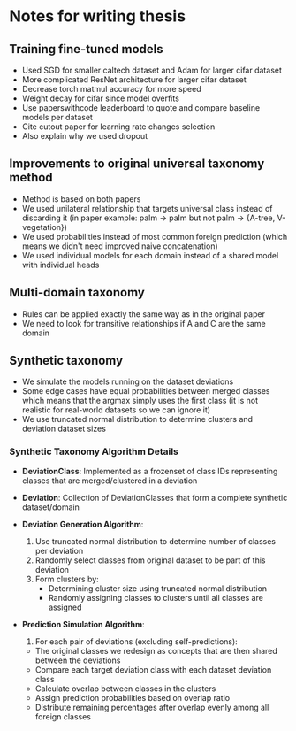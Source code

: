 # Notes for writing thesis

## Training fine-tuned models

- Used SGD for smaller caltech dataset and Adam for larger cifar dataset
- More complicated ResNet architecture for larger cifar dataset
- Decrease torch matmul accuracy for more speed
- Weight decay for cifar since model overfits
- Use paperswithcode leaderboard to quote and compare baseline models per dataset
- Cite cutout paper for learning rate changes selection
- Also explain why we used dropout

## Improvements to original universal taxonomy method

- Method is based on both papers
- We used unilateral relationship that targets universal class instead of discarding it (in paper example: palm -> palm but not palm -> {A-tree, V-vegetation})
- We used probabilities instead of most common foreign prediction (which means we didn't need improved naive concatenation)
- We used individual models for each domain instead of a shared model with individual heads

## Multi-domain taxonomy

- Rules can be applied exactly the same way as in the original paper
- We need to look for transitive relationships if A and C are the same domain

## Synthetic taxonomy

- We simulate the models running on the dataset deviations
- Some edge cases have equal probabilities between merged classes which means that the argmax simply uses the first class (it is not realistic for real-world datasets so we can ignore it)
- We use truncated normal distribution to determine clusters and deviation dataset sizes

### Synthetic Taxonomy Algorithm Details

- **DeviationClass**: Implemented as a frozenset of class IDs representing classes that are merged/clustered in a deviation
- **Deviation**: Collection of DeviationClasses that form a complete synthetic dataset/domain
- **Deviation Generation Algorithm**:
  1. Use truncated normal distribution to determine number of classes per deviation
  2. Randomly select classes from original dataset to be part of this deviation
  3. Form clusters by:
     - Determining cluster size using truncated normal distribution
     - Randomly assigning classes to clusters until all classes are assigned
  
- **Prediction Simulation Algorithm**:
  1. For each pair of deviations (excluding self-predictions):
  - The original classes we redesign as concepts that are then shared between the deviations
  - Compare each target deviation class with each dataset deviation class
  - Calculate overlap between classes in the clusters
  - Assign prediction probabilities based on overlap ratio
  - Distribute remaining percentages after overlap evenly among all foreign classes
